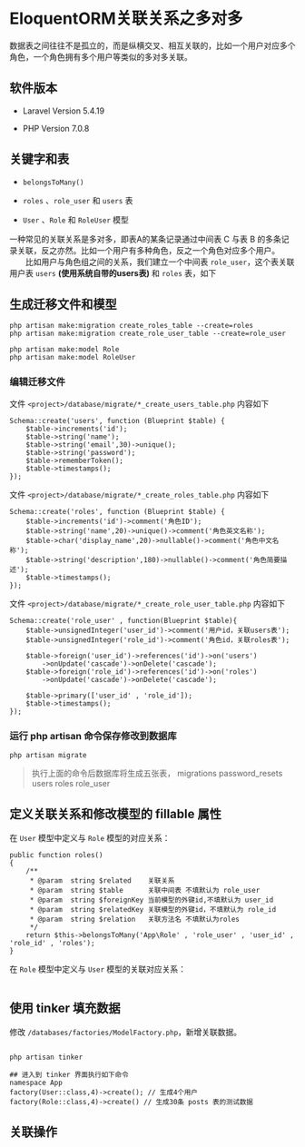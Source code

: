 # EloquentORM关联关系之多对多

数据表之间往往不是孤立的，而是纵横交叉、相互关联的，比如一个用户对应多个角色，一个角色拥有多个用户等类似的多对多关联。 

## 软件版本

* Laravel Version 5.4.19

* PHP Version 7.0.8

## 关键字和表

* `belongsToMany()`

* `roles` 、`role_user` 和 `users` 表

* `User` 、`Role` 和 `RoleUser` 模型

一种常见的关联关系是多对多，即表A的某条记录通过中间表 C 与表 B 的多条记录关联，反之亦然。比如一个用户有多种角色，反之一个角色对应多个用户。
 　　比如用户与角色组之间的关系，我们建立一个中间表 `role_user`，这个表关联用户表 `users` **(使用系统自带的users表)** 和 `roles` 表，如下

## 生成迁移文件和模型

```
php artisan make:migration create_roles_table --create=roles
php artisan make:migration create_role_user_table --create=role_user

php artisan make:model Role
php artisan make:model RoleUser
```

### 编辑迁移文件

文件 `<project>/database/migrate/*_create_users_table.php` 内容如下

```
Schema::create('users', function (Blueprint $table) {
    $table->increments('id');
    $table->string('name');
    $table->string('email',30)->unique();
    $table->string('password');
    $table->rememberToken();
    $table->timestamps();
});
```

文件 `<project>/database/migrate/*_create_roles_table.php` 内容如下

```
Schema::create('roles', function (Blueprint $table) {
    $table->increments('id')->comment('角色ID');
    $table->string('name',20)->unique()->comment('角色英文名称');
    $table->char('display_name',20)->nullable()->comment('角色中文名称');
    $table->string('description',180)->nullable()->comment('角色简要描述');
    $table->timestamps();
});
```


文件 `<project>/database/migrate/*_create_role_user_table.php` 内容如下

```
Schema::create('role_user' , function(Blueprint $table){
    $table->unsignedInteger('user_id')->comment('用户id，关联users表');
    $table->unsignedInteger('role_id')->comment('角色id，关联roles表');

    $table->foreign('user_id')->references('id')->on('users')
        ->onUpdate('cascade')->onDelete('cascade');
    $table->foreign('role_id')->references('id')->on('roles')
        ->onUpdate('cascade')->onDelete('cascade');

    $table->primary(['user_id' , 'role_id']);
    $table->timestamps();
});
```

### 运行 php artisan 命令保存修改到数据库
~~~
php artisan migrate
~~~

> 执行上面的命令后数据库将生成五张表，
> migrations
> password_resets
> users
> roles
> role_user


## 定义关联关系和修改模型的 fillable 属性
在 `User` 模型中定义与 `Role` 模型的对应关系：

```
public function roles()
{
    /**
     * @param  string $related    关联关系
     * @param  string $table      关联中间表 不填默认为 role_user
     * @param  string $foreignKey 当前模型的外键id,不填默认为 user_id
     * @param  string $relatedKey 关联模型的外键id，不填默认为 role_id
     * @param  string $relation   关联方法名 不填默认为roles
     */
    return $this->belongsToMany('App\Role' , 'role_user' , 'user_id' , 'role_id' , 'roles');
}
```

在 `Role` 模型中定义与 `User` 模型的关联对应关系：

```

```




## 使用 tinker 填充数据

修改 `/databases/factories/ModelFactory.php`，新增关联数据。

~~~

~~~

~~~
php artisan tinker

## 进入到 tinker 界面执行如下命令
namespace App
factory(User::class,4)->create(); // 生成4个用户
factory(Role::class,4)->create() // 生成30条 posts 表的测试数据
~~~


## 关联操作










